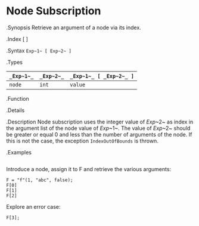 # Node Subscription

.Synopsis
Retrieve an argument of a node via its index.

.Index
[ ]

.Syntax
`Exp~1~ [ Exp~2~ ]`

.Types


| `_Exp~1~_`     | `_Exp~2~_` | `_Exp~1~_ [ _Exp~2~_ ]`  |
| --- | --- | --- |
| `node`        | `int`     | `value`                 |


.Function

.Details

.Description
Node subscription uses the integer value of _Exp_~2~ as index in the argument list of the node value of _Exp_~1~.
The value of _Exp_~2~ should be greater or equal 0 and less than the number of arguments of the node.
If this is not the case, the exception `IndexOutOfBounds` is thrown.

.Examples
```rascal-shell,error
```
Introduce a node, assign it to F and retrieve the various arguments:
```rascal-shell,continue,error
F = "f"(1, "abc", false);
F[0]
F[1]
F[2]
```
Explore an error case:
```rascal-shell,continue,error
F[3];
```

       

